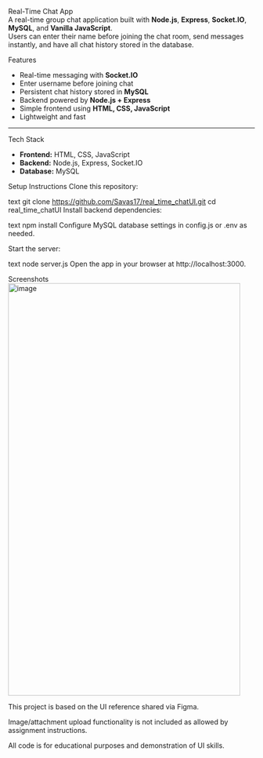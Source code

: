 Real-Time Chat App  
A real-time group chat application built with **Node.js**, **Express**, **Socket.IO**, **MySQL**, and **Vanilla JavaScript**.  
Users can enter their name before joining the chat room, send messages instantly, and have all chat history stored in the database.  

Features
- Real-time messaging with **Socket.IO**  
- Enter username before joining chat  
- Persistent chat history stored in **MySQL**  
- Backend powered by **Node.js + Express**  
- Simple frontend using **HTML, CSS, JavaScript**  
- Lightweight and fast  

---

Tech Stack
- **Frontend:** HTML, CSS, JavaScript  
- **Backend:** Node.js, Express, Socket.IO  
- **Database:** MySQL  

Setup Instructions
Clone this repository:

text
git clone https://github.com/Savas17/real_time_chatUI.git
cd real_time_chatUI
Install backend dependencies:

text
npm install
Configure MySQL database settings in config.js or .env as needed.

Start the server:

text
node server.js
Open the app in your browser at http://localhost:3000.

Screenshots
<img width="474" height="841" alt="image" src="https://github.com/user-attachments/assets/55ce6ced-38b5-4b5a-af98-7efcf16d0cd4" />


This project is based on the UI reference shared via Figma.

Image/attachment upload functionality is not included as allowed by assignment instructions.

All code is for educational purposes and demonstration of UI skills.

